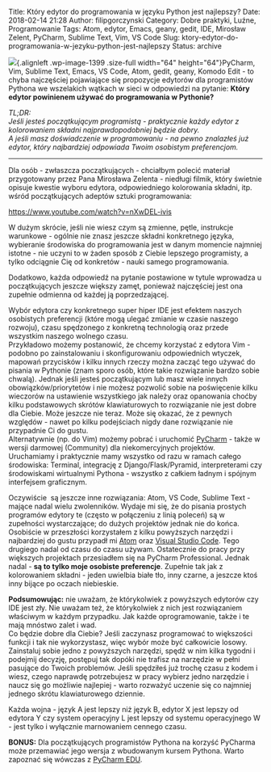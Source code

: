 Title: Który edytor do programowania w języku Python jest najlepszy?
Date: 2018-02-14 21:28
Author: filipgorczynski
Category: Dobre praktyki, Luźne, Programowanie
Tags: Atom, edytor, Emacs, geany, gedit, IDE, Mirosław Zelent, PyCharm, Sublime Text, Vim, VS Code
Slug: ktory-edytor-do-programowania-w-jezyku-python-jest-najlepszy
Status: archive

![](https://filipgorczynski.files.wordpress.com/2018/01/pycharm_logo-e1518636607333.png){.alignleft .wp-image-1399 .size-full width="64" height="64"}PyCharm, Vim, Sublime Text, Emacs, VS Code, Atom, gedit, geany, Komodo Edit - to chyba najczęściej pojawiające się propozycje edytorów dla programistów Pythona we wszelakich wątkach w sieci w odpowiedzi na pytanie: **Który edytor powinienem używać do programowania w Pythonie?**

*TL;DR:*  
*Jeśli jesteś początkującym programistą - praktycznie każdy edytor z kolorowaniem składni najprawdopodobniej będzie dobry.*  
*A jeśli masz doświadczenie w programowaniu - na pewno znalazłeś już edytor, który najbardziej odpowiada Twoim osobistym preferencjom.*

------------------------------------------------------------------------

Dla osób - zwłaszcza początkujących - chciałbym polecić materiał przygotowany przez Pana Mirosława Zelenta - niedługi filmik, który świetnie opisuje kwestie wyboru edytora, odpowiedniego kolorowania składni, itp. wśród początkujących adeptów sztuki programowania:

https://www.youtube.com/watch?v=nXwDEL-ivis

W dużym skrócie, jeśli nie wiesz czym są zmienne, pętle, instrukcje warunkowe - ogólnie nie znasz jeszcze składni konkretnego języka, wybieranie środowiska do programowania jest w danym momencie najmniej istotne - nie uczyni to w żaden sposób z Ciebie lepszego programisty, a tylko odciągnie Cię od konkretów - nauki samego programowania.

Dodatkowo, każda odpowiedź na pytanie postawione w tytule wprowadza u początkujących jeszcze większy zamęt, ponieważ najczęściej jest ona zupełnie odmienna od każdej ją poprzedzającej.

Wybór edytora czy konkretnego super hiper IDE jest efektem naszych osobistych preferencji (które mogą ulegać zmianie w czasie naszego rozwoju), czasu spędzonego z konkretną technologią oraz przede wszystkim naszego wolnego czasu.  
Przykładowo możemy postanowić, że chcemy korzystać z edytora Vim - podobno po zainstalowaniu i skonfigurowaniu odpowiednich wtyczek, mapowań przycisków i kilku innych rzeczy można zacząć tego używać do pisania w Pythonie (znam sporo osób, które takie rozwiązanie bardzo sobie chwalą). Jednak jeśli jesteś początkującym lub masz wiele innych obowiązków/priorytetów i nie możesz pozwolić sobie na poświęcenie kilku wieczorów na ustawienie wszystkiego jak należy oraz opanowania choćby kilku podstawowych skrótów klawiaturowych to rozwiązanie nie jest dobre dla Ciebie. Może jeszcze nie teraz. Może się okazać, że z pewnych względów - nawet po kilku podejściach nigdy dane rozwiązanie nie przypadnie Ci do gustu.  
Alternatywnie (np. do Vim) możemy pobrać i uruchomić [PyCharm](https://www.jetbrains.com/pycharm/download/) - także w wersji darmowej (Community) dla niekomercyjnych projektów. Uruchamiamy i praktycznie mamy wszystko od razu w ramach całego środowiska: Terminal, integrację z Django/Flask/Pyramid, interpreterami czy środowiskami wirtualnymi Pythona - wszystko z całkiem ładnym i spójnym interfejsem graficznym.

Oczywiście  są jeszcze inne rozwiązania: Atom, VS Code, Sublime Text - mające nadal wielu zwolenników. Wydaje mi się, że do pisania prostych programów edytory te (często w połączeniu z linią poleceń) są w zupełności wystarczające; do dużych projektów jednak nie do końca.  
Osobiście w przeszłości korzystałem z kilku powyższych narzędzi i najbardziej do gustu przypadł mi [Atom](https://atom.io/) oraz [Visual Studio Code](https://code.visualstudio.com/). Tego drugiego nadal od czasu do czasu używam. Ostatecznie do pracy przy większych projektach przesiadłem się na PyCharm Professional. Jednak nadal - **są to tylko moje osobiste preferencje**. Zupełnie tak jak z kolorowaniem składni - jeden uwielbia białe tło, inny czarne, a jeszcze ktoś inny bijące po oczach niebieskie.

**Podsumowując:** nie uważam, że którykolwiek z powyższych edytorów czy IDE jest zły. Nie uważam też, że którykolwiek z nich jest rozwiązaniem właściwym w każdym przypadku. Jak każde oprogramowanie, także i te mają mnóstwo zalet i wad.  
Co będzie dobre dla Ciebie? Jeśli zaczynasz programować to większości funkcji i tak nie wykorzystasz, więc wybór może być całkowicie losowy. Zainstaluj sobie jedno z powyższych narzędzi, spędź w nim kilka tygodni i podejmij decyzję, postępuj tak dopóki nie trafisz na narzędzie w pełni pasujące do Twoich problemów. Jeśli spędziłeś już trochę czasu z kodem i wiesz, czego naprawdę potrzebujesz w pracy wybierz jedno narzędzie i naucz się go możliwie najlepiej - warto rozważyć uczenie się co najmniej jednego skrótu klawiaturowego dziennie.

Każda wojna - język A jest lepszy niż język B, edytor X jest lepszy od edytora Y czy system operacyjny L jest lepszy od systemu operacyjnego W - jest tylko i wyłącznie marnowaniem cennego czasu.

**BONUS:** Dla początkujących programistów Pythona na korzyść PyCharma może przemawiać jego wersja z wbudowanym kursem Pythona. Warto zapoznać się wówczas z [PyCharm EDU](https://www.jetbrains.com/pycharm-edu/).
